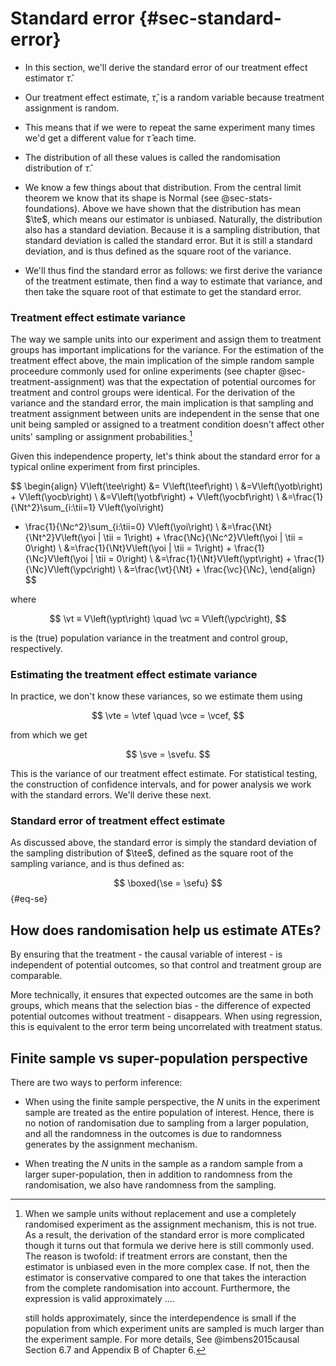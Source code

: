 # Standard error {#sec-standard-error}

- In this section, we'll derive the standard error of our treatment effect estimator $\hat{\tau}$.

- Our treatment effect estimate, $\hat{\tau}$, is a random variable because treatment assignment is random.

- This means that if we were to repeat the same experiment many times we'd get a different value for $\hat{\tau}$ each time.

- The distribution of all these values is called the randomisation distribution of $\hat{\tau}$. 

- We know a few things about that distribution. From the central limit theorem we know that its shape is Normal (see @sec-stats-foundations). Above we have shown that the distribution has mean $\te$, which means our estimator is unbiased. Naturally, the distribution also has a standard deviation. Because it is a sampling distribution, that standard deviation is called the standard error. But it is still a standard deviation, and is thus defined as the square root of the variance. 

- We'll thus find the standard error as follows: we first derive the variance of the treatment estimate, then find a way to estimate that variance, and then take the square root of that estimate to get the standard error.


### Treatment effect estimate variance

The way we sample units into our experiment and assign them to treatment groups
has important implications for the variance. For the estimation of the treatment
effect above, the main implication of the simple random sample proceedure
commonly used for online experiments (see chapter @sec-treatment-assignment) was
that the expectation of potential ourcomes for treatment and control groups were
identical. For the derivation of the variance and the standard error, the main
implication is that sampling and treatment assignment between units are
independent in the sense that one unit being sampled or assigned to a treatment
condition doesn't affect other units' sampling or assignment
probabilities.[^dependence_case]

Given this independence property, let's think about the standard error for a typical online experiment from
first principles.

$$
\begin{align}
V\left(\tee\right) &= V\left(\teef\right) \\
&=V\left(\yotb\right) + V\left(\yocb\right) \\
&=V\left(\yotbf\right) + V\left(\yocbf\right) \\
&=\frac{1}{\Nt^2}\sum_{i:\tii=1} V\left(\yoi\right)
+ \frac{1}{\Nc^2}\sum_{i:\tii=0} V\left(\yoi\right) \\
&=\frac{\Nt}{\Nt^2}V\left(\yoi | \tii = 1\right) + \frac{\Nc}{\Nc^2}V\left(\yoi | \tii = 0\right) \\
&=\frac{1}{\Nt}V\left(\yoi | \tii = 1\right) + \frac{1}{\Nc}V\left(\yoi | \tii = 0\right) \\
&=\frac{1}{\Nt}V\left(\ypt\right) + \frac{1}{\Nc}V\left(\ypc\right) \\
&=\frac{\vt}{\Nt} + \frac{\vc}{\Nc},
\end{align}
$$

where

$$
\vt ≡ V\left(\ypt\right) \quad \vc ≡ V\left(\ypc\right),
$$

is the (true) population variance in the treatment and control group,
respectively.

### Estimating the treatment effect estimate variance

In practice, we don't know these variances, so we estimate them
using 

$$
\vte = \vtef \quad \vce = \vcef,
$$

from which we get

$$
\sve = \svefu.
$$

This is the variance of our treatment effect estimate. For statistical testing,
the construction of confidence intervals, and for power analysis we work with
the standard errors. We'll derive these next.

### Standard error of treatment effect estimate

As discussed above, the standard error is simply the standard deviation of the
sampling distribution of $\tee$, defined as the square root of the sampling variance, and is thus defined as:

$$
\boxed{\se = \sefu}
$${#eq-se}




## How does randomisation help us estimate ATEs?

By ensuring that the treatment - the causal variable of interest - is independent of potential outcomes, so that control and treatment group are comparable.

More technically, it ensures that expected outcomes are the same in both groups, which means that the selection bias - the difference of expected potential outcomes without treatment - disappears. When using regression, this is equivalent to the error term being uncorrelated with treatment status.


## Finite sample vs super-population perspective

There are two ways to perform inference:

- When using the finite sample perspective, the $N$ units in the experiment sample are treated as the entire population of interest. Hence, there is no notion of randomisation due to sampling from a larger population, and all the randomness in the outcomes is due to randomness generates by the assignment mechanism.

- When treating the $N$ units in the sample as a random sample from a larger super-population, then in addition to randomness from the randomisation, we also have randomness from the sampling.

[^alternative_choices]: Other choices are possible. We could define the
    individual level treatment effect as the ratio of active and control
    treatment, and we can create different summary statistics of the
    individual-level treatment effects other than the average treatment effect
    over the entire population (see, for instance, Chapter 1 in
    @imbens2015causal).

[^alternative_proof]: For an alternative proof, see the proof of Theorem 6.1 in
    @imbens2015causal.

[^dependence_case]: When we sample units without replacement and use a
    completely randomised experiment as the assignment mechanism, this is not
    true. As a result, the derivation of the standard error is more complicated
    though it turns out that formula we derive here is still commonly used. The reason is twofold: if treatment errors are constant, then the estimator is unbiased even in the more complex case. If not, then the estimator is conservative compared to one that takes the interaction from the complete randomisation into account. Furthermore, the expression is valid approximately ....

    still holds approximately,
    since the interdependence is small if the population from which experiment
    units are sampled is much larger than the experiment sample. For more
    details, See @imbens2015causal Section 6.7 and Appendix B of Chapter 6. 

[^additive-effects]: For homogenous additive treatment effects, variances are approximately equal regardless of the effect size. 

[^tdetails]: Note that the test statistic follows a t-distribution because we
    have to estimate the variance (that is, if we replace the true variance
    with its estimate when standardising a normal variable, the result follows
    a Student's t-distribution). So, this has nothing to do with the CLT.
    However, for the test statistic to follow a student distribution, the
    numerator has to follow a normal distribution. Often, though, the
    underlying data is not normal, so that its approximately normal only for
    large enough samples, due to the CLT. At the same time, the t-distribution
    also converges to normal as the sample size increases. Hence, one we have a
    sample size large enough to justify using the t-distribution, we might as
    well use a z-test. As pointed out in Chapter 9 in @rice2006mathematical,
    the test statistic above only follows a t-distribution if we use the pooled
    variance, but for large sample sizes, the distribution is still
    approximately t or normal.


